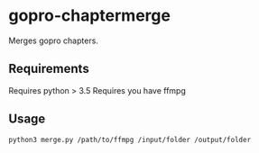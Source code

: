 # gopro-chaptermerge
Merges gopro chapters.

## Requirements

Requires python > 3.5
Requires you have ffmpg

## Usage
```bash
python3 merge.py /path/to/ffmpg /input/folder /output/folder
```